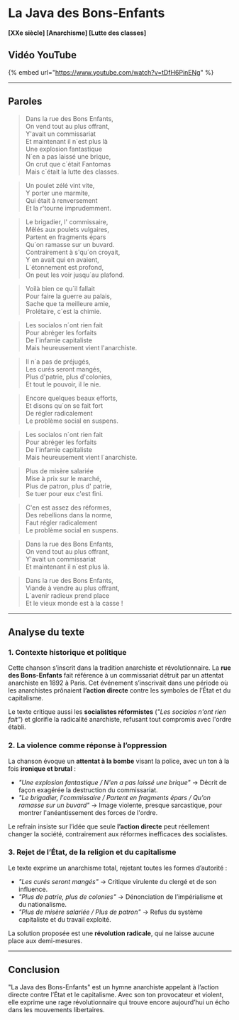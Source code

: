 # **La Java des Bons-Enfants**  
**[XXe siècle] [Anarchisme] [Lutte des classes]**  

## **Vidéo YouTube**  
{% embed url="https://www.youtube.com/watch?v=tDfH6PinENg" %}

---

## **Paroles**  

> Dans la rue des Bons Enfants,  
> On vend tout au plus offrant,  
> Y'avait un commissariat  
> Et maintenant il n´est plus là  
> Une explosion fantastique  
> N´en a pas laissé une brique,  
> On crut que c´était Fantomas  
> Mais c´était la lutte des classes.  

> Un poulet zélé vint vite,  
> Y porter une marmite,  
> Qui était à renversement  
> Et la r'tourne imprudemment.  

> Le brigadier, l' commissaire,  
> Mêlés aux poulets vulgaires,  
> Partent en fragments épars  
> Qu´on ramasse sur un buvard.  
> Contrairement à s'qu´on croyait,  
> Y en avait qui en avaient,  
> L´étonnement est profond,  
> On peut les voir jusqu´au plafond.  

> Voilà bien ce qu´il fallait  
> Pour faire la guerre au palais,  
> Sache que ta meilleure amie,  
> Prolétaire, c´est la chimie.  

> Les socialos n´ont rien fait  
> Pour abréger les forfaits  
> De l´infamie capitaliste  
> Mais heureusement vient l'anarchiste.  

> Il n´a pas de préjugés,  
> Les curés seront mangés,  
> Plus d'patrie, plus d'colonies,  
> Et tout le pouvoir, il le nie.  

> Encore quelques beaux efforts,  
> Et disons qu´on se fait fort  
> De régler radicalement  
> Le problème social en suspens.  

> Les socialos n´ont rien fait  
> Pour abréger les forfaits  
> De l´infamie capitaliste  
> Mais heureusement vient l´anarchiste.  

> Plus de misère salariée  
> Mise à prix sur le marché,  
> Plus de patron, plus d' patrie,  
> Se tuer pour eux c'est fini.  

> C'en est assez des réformes,  
> Des rebellions dans la norme,  
> Faut régler radicalement  
> Le problème social en suspens.  

> Dans la rue des Bons Enfants,  
> On vend tout au plus offrant,  
> Y'avait un commissariat  
> Et maintenant il n´est plus là.  

> Dans la rue des Bons Enfants,  
> Viande à vendre au plus offrant,  
> L´avenir radieux prend place  
> Et le vieux monde est à la casse !  

---

## **Analyse du texte**  

### **1. Contexte historique et politique**  
Cette chanson s’inscrit dans la tradition anarchiste et révolutionnaire. La **rue des Bons-Enfants** fait référence à un commissariat détruit par un attentat anarchiste en 1892 à Paris. Cet événement s’inscrivait dans une période où les anarchistes prônaient **l’action directe** contre les symboles de l’État et du capitalisme.  

Le texte critique aussi les **socialistes réformistes** (*"Les socialos n'ont rien fait"*) et glorifie la radicalité anarchiste, refusant tout compromis avec l'ordre établi.  

### **2. La violence comme réponse à l’oppression**  
La chanson évoque un **attentat à la bombe** visant la police, avec un ton à la fois **ironique et brutal** :  

- *"Une explosion fantastique / N'en a pas laissé une brique"* → Décrit de façon exagérée la destruction du commissariat.  
- *"Le brigadier, l'commissaire / Partent en fragments épars / Qu'on ramasse sur un buvard"* → Image violente, presque sarcastique, pour montrer l'anéantissement des forces de l'ordre.  

Le refrain insiste sur l’idée que seule **l’action directe** peut réellement changer la société, contrairement aux réformes inefficaces des socialistes.  

### **3. Rejet de l’État, de la religion et du capitalisme**  
Le texte exprime un anarchisme total, rejetant toutes les formes d’autorité :  

- *"Les curés seront mangés"* → Critique virulente du clergé et de son influence.  
- *"Plus de patrie, plus de colonies"* → Dénonciation de l’impérialisme et du nationalisme.  
- *"Plus de misère salariée / Plus de patron"* → Refus du système capitaliste et du travail exploité.  

La solution proposée est une **révolution radicale**, qui ne laisse aucune place aux demi-mesures.  

---

## **Conclusion**  
"La Java des Bons-Enfants" est un hymne anarchiste appelant à l’action directe contre l’État et le capitalisme. Avec son ton provocateur et violent, elle exprime une rage révolutionnaire qui trouve encore aujourd’hui un écho dans les mouvements libertaires.  
